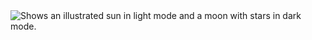 
<picture>
  <source media="(prefers-color-scheme: dark)" srcset="https://cdn.dribbble.com/userupload/10800516/file/original-5ef408b1e898de57b9529e5c21d6bf6b.png?resize=1905x1905">
  <source media="(prefers-color-scheme: light)" srcset="https://user-images.githubusercontent.com/25423296/163456779-a8556205-d0a5-45e2-ac17-42d089e3c3f8.png">
  <img alt="Shows an illustrated sun in light mode and a moon with stars in dark mode." src="https://user-images.githubusercontent.com/25423296/163456779-a8556205-d0a5-45e2-ac17-42d089e3c3f8.png">
</picture>
